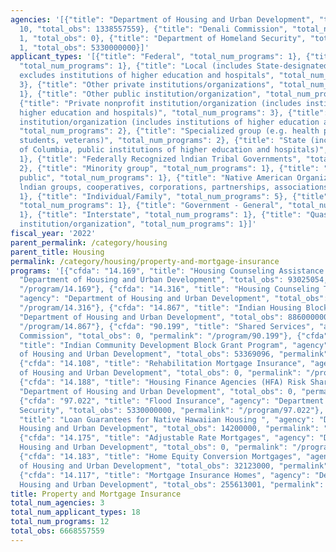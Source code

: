 ```yaml
---
agencies: '[{"title": "Department of Housing and Urban Development", "total_num_programs":
  10, "total_obs": 1338557559}, {"title": "Denali Commission", "total_num_programs":
  1, "total_obs": 0}, {"title": "Department of Homeland Security", "total_num_programs":
  1, "total_obs": 5330000000}]'
applicant_types: '[{"title": "Federal", "total_num_programs": 1}, {"title": "Intrastate",
  "total_num_programs": 1}, {"title": "Local (includes State-designated lndian Tribes,
  excludes institutions of higher education and hospitals", "total_num_programs":
  3}, {"title": "Other private institutions/organizations", "total_num_programs":
  1}, {"title": "Other public institution/organization", "total_num_programs": 2},
  {"title": "Private nonprofit institution/organization (includes institutions of
  higher education and hospitals)", "total_num_programs": 3}, {"title": "Public nonprofit
  institution/organization (includes institutions of higher education and hospitals)",
  "total_num_programs": 2}, {"title": "Specialized group (e.g. health professionals,
  students, veterans)", "total_num_programs": 2}, {"title": "State (includes District
  of Columbia, public institutions of higher education and hospitals)", "total_num_programs":
  1}, {"title": "Federally Recognized lndian Tribal Governments", "total_num_programs":
  2}, {"title": "Minority group", "total_num_programs": 1}, {"title": "Anyone/general
  public", "total_num_programs": 1}, {"title": "Native American Organizations (includes
  lndian groups, cooperatives, corporations, partnerships, associations)", "total_num_programs":
  1}, {"title": "Individual/Family", "total_num_programs": 5}, {"title": "State",
  "total_num_programs": 1}, {"title": "Government - General", "total_num_programs":
  1}, {"title": "Interstate", "total_num_programs": 1}, {"title": "Quasi-public nonprofit
  institution/organization", "total_num_programs": 1}]'
fiscal_year: '2022'
parent_permalink: /category/housing
parent_title: Housing
permalink: /category/housing/property-and-mortgage-insurance
programs: '[{"cfda": "14.169", "title": "Housing Counseling Assistance Program", "agency":
  "Department of Housing and Urban Development", "total_obs": 93025054, "permalink":
  "/program/14.169"}, {"cfda": "14.316", "title": "Housing Counseling Training Program",
  "agency": "Department of Housing and Urban Development", "total_obs": 4227408, "permalink":
  "/program/14.316"}, {"cfda": "14.867", "title": "Indian Housing Block Grants", "agency":
  "Department of Housing and Urban Development", "total_obs": 886000000, "permalink":
  "/program/14.867"}, {"cfda": "90.199", "title": "Shared Services", "agency": "Denali
  Commission", "total_obs": 0, "permalink": "/program/90.199"}, {"cfda": "14.862",
  "title": "Indian Community Development Block Grant Program", "agency": "Department
  of Housing and Urban Development", "total_obs": 53369096, "permalink": "/program/14.862"},
  {"cfda": "14.108", "title": "Rehabilitation Mortgage Insurance", "agency": "Department
  of Housing and Urban Development", "total_obs": 0, "permalink": "/program/14.108"},
  {"cfda": "14.188", "title": "Housing Finance Agencies (HFA) Risk Sharing", "agency":
  "Department of Housing and Urban Development", "total_obs": 0, "permalink": "/program/14.188"},
  {"cfda": "97.022", "title": "Flood Insurance", "agency": "Department of Homeland
  Security", "total_obs": 5330000000, "permalink": "/program/97.022"}, {"cfda": "14.874",
  "title": "Loan Guarantees for Native Hawaiian Housing ", "agency": "Department of
  Housing and Urban Development", "total_obs": 14200000, "permalink": "/program/14.874"},
  {"cfda": "14.175", "title": "Adjustable Rate Mortgages", "agency": "Department of
  Housing and Urban Development", "total_obs": 0, "permalink": "/program/14.175"},
  {"cfda": "14.183", "title": "Home Equity Conversion Mortgages", "agency": "Department
  of Housing and Urban Development", "total_obs": 32123000, "permalink": "/program/14.183"},
  {"cfda": "14.117", "title": "Mortgage Insurance Homes", "agency": "Department of
  Housing and Urban Development", "total_obs": 255613001, "permalink": "/program/14.117"}]'
title: Property and Mortgage Insurance
total_num_agencies: 3
total_num_applicant_types: 18
total_num_programs: 12
total_obs: 6668557559
---
```

